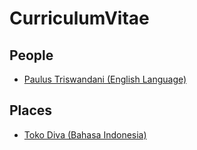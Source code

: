 # CurriculumVitae

## People
* [Paulus Triswandani (English Language)](http://bit.ly/3b8ItzE)

## Places
* [Toko Diva (Bahasa Indonesia)](http://bit.ly/38wlI6P)
